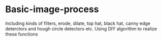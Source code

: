 # Basic-image-process
Including kinds of filters, erode, dilate, top hat, black hat, canny edge deterctors and hough circle detectors etc. 
Using DIY algorithm to realize these functions

